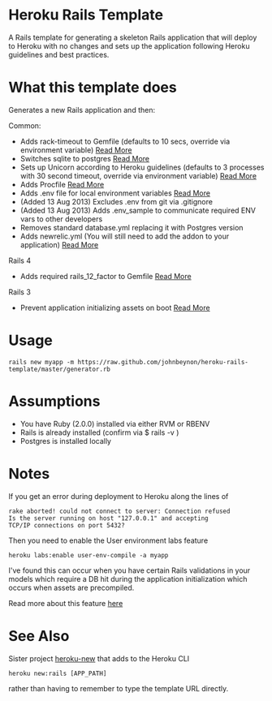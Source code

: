 Heroku Rails Template
=====================

A Rails template for generating a skeleton Rails application that will deploy to
Heroku with no changes and sets up the application following Heroku guidelines and best practices.

What this template does
=======================

Generates a new Rails application and then:

Common:

* Adds rack-timeout to Gemfile (defaults to 10 secs,  override via environment variable) [Read More](http://www.neilmiddleton.com/using-rack-timeout-with-heroku/)
* Switches sqlite to postgres [Read
  More](https://devcenter.heroku.com/articles/sqlite3)
* Sets up Unicorn according to Heroku guidelines (defaults to 3 processes with
  30 second timeout, override via environment variable)
  [Read More](https://devcenter.heroku.com/articles/rails-unicorn)
* Adds Procfile [Read More](https://devcenter.heroku.com/articles/procfile)
* Adds .env file for local environment variables [Read
  More](http://ddollar.github.io/foreman/#ENVIRONMENT)
* (Added 13 Aug 2013) Excludes .env from git via .gitignore
* (Added 13 Aug 2013) Adds .env_sample to communicate required ENV vars to other developers
* Removes standard database.yml replacing it with Postgres version
* Adds newrelic.yml (You will still need to add the addon to your application)
  [Read More](https://devcenter.heroku.com/articles/newrelic#copy-yml)
  
Rails 4

* Adds required rails_12_factor to Gemfile [Read More](https://devcenter.heroku.com/articles/rails4)

Rails 3

* Prevent application initializing assets on boot [Read
  More](https://devcenter.heroku.com/articles/rails-asset-pipeline)

Usage
=====

```
rails new myapp -m https://raw.github.com/johnbeynon/heroku-rails-template/master/generator.rb
```

Assumptions
===========

* You have Ruby (2.0.0) installed via either RVM or RBENV
* Rails is already installed (confirm via $ rails -v )
* Postgres is installed locally

Notes
=====

If you get an error during deployment to Heroku along the lines of 

```
rake aborted! could not connect to server: Connection refused
Is the server running on host "127.0.0.1" and accepting
TCP/IP connections on port 5432?
```

Then you need to enable the User environment labs feature

```
heroku labs:enable user-env-compile -a myapp
```

I've found this can occur when you have certain Rails validations in your models
which require a DB hit during the application initialization which occurs when
assets are precompiled.

Read more about this feature
[here](https://devcenter.heroku.com/articles/labs-user-env-compile)

See Also
========

Sister project [heroku-new](https://github.com/johnbeynon/heroku-new) that adds
to the Heroku CLI

    heroku new:rails [APP_PATH]

rather than having to remember to type the template URL directly.
